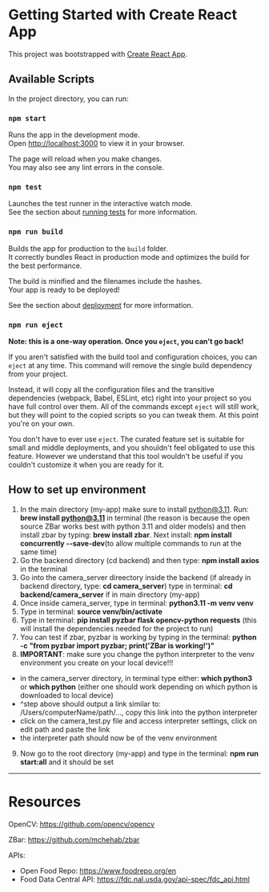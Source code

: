 # Getting Started with Create React App

This project was bootstrapped with [Create React App](https://github.com/facebook/create-react-app).

## Available Scripts

In the project directory, you can run:

### `npm start`

Runs the app in the development mode.\
Open [http://localhost:3000](http://localhost:3000) to view it in your browser.

The page will reload when you make changes.\
You may also see any lint errors in the console.

### `npm test`

Launches the test runner in the interactive watch mode.\
See the section about [running tests](https://facebook.github.io/create-react-app/docs/running-tests) for more information.

### `npm run build`

Builds the app for production to the `build` folder.\
It correctly bundles React in production mode and optimizes the build for the best performance.

The build is minified and the filenames include the hashes.\
Your app is ready to be deployed!

See the section about [deployment](https://facebook.github.io/create-react-app/docs/deployment) for more information.

### `npm run eject`

**Note: this is a one-way operation. Once you `eject`, you can't go back!**

If you aren't satisfied with the build tool and configuration choices, you can `eject` at any time. This command will remove the single build dependency from your project.

Instead, it will copy all the configuration files and the transitive dependencies (webpack, Babel, ESLint, etc) right into your project so you have full control over them. All of the commands except `eject` will still work, but they will point to the copied scripts so you can tweak them. At this point you're on your own.

You don't have to ever use `eject`. The curated feature set is suitable for small and middle deployments, and you shouldn't feel obligated to use this feature. However we understand that this tool wouldn't be useful if you couldn't customize it when you are ready for it.

## How to set up environment 
1. In the main directory (my-app) make sure to install python@3.11. Run: **brew install python@3.11** in terminal (the reason is because the open source ZBar works best with python 3.11 and older models) and then install zbar by typing: **brew install zbar**. Next install: **npm install concurrently --save-dev**(to allow multiple commands to run at the same time)
3. Go the backend directory (cd backend) and then type: **npm install axios** in the terminal
4. Go into the camera_server direectory inside the backend (if already in backend directory, type: **cd camera_server**) type in terminal: **cd backend/camera_server** if in main directory (my-app)
5. Once inside camera_server, type in terminal: **python3.11 -m venv venv**
6. Type in terminal: **source venv/bin/activate**
7. Type in terminal: **pip install pyzbar flask opencv-python requests** (this will install the dependencies needed for the project to run)
8. You can test if zbar, pyzbar is working by typing in the terminal: **python -c "from pyzbar import pyzbar; print('ZBar is working!')"**
9. **IMPORTANT**: make sure you change the python interpreter to the venv environment you create on your local device!!!
  - in the camera_server directory, in terminal type either: **which python3** or **which python** (either one should work depending on which python is downloaded to local device)
  - ^step above should output a link similar to: /Users/computerName/path/..., copy this link into the python interpreter 
  - click on the camera_test.py file and access interpreter settings, click on edit path and paste the link
  - the interpreter path should now be of the venv environment
9. Now go to the root directory (my-app) and type in the terminal: **npm run start:all** and it should be set

---
# Resources

OpenCV: https://github.com/opencv/opencv

ZBar: https://github.com/mchehab/zbar

APIs: 
  - Open Food Repo: https://www.foodrepo.org/en
  - Food Data Central API: https://fdc.nal.usda.gov/api-spec/fdc_api.html


